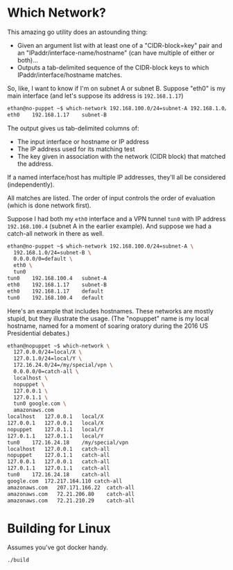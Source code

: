 # Which Network?

This amazing go utility does an astounding thing:
* Given an argument list with at least one of a "CIDR-block=key" pair and an
  "IPaddr/interface-name/hostname" (can have multiple of either or both)...
* Outputs a tab-delimited sequence of the CIDR-block keys to which
  IPaddr/interface/hostname matches.

So, like, I want to know if I'm on subnet A or subnet B.  Suppose "eth0" is my
main interface (and let's suppose its address is `192.168.1.17`)

```bash
ethan@no-puppet ~$ which-network 192.168.100.0/24=subnet-A 192.168.1.0/24=subnet-B eth0
eth0	192.168.1.17	subnet-B
```

The output gives us tab-delimited columns of:
* The input interface or hostname or IP address
* The IP address used for its matching test
* The key given in association with the network (CIDR block) that matched the
  address.

If a named interface/host has multiple IP addresses, they'll all be considered
(independently).

All matches are listed.  The order of input controls the order of evaluation
(which is done network first).

Suppose I had both my `eth0` interface and a VPN tunnel `tun0` with IP address
`192.168.100.4` (subnet A in the earlier example).  And suppose we had a catch-all
network in there as well.

```bash
ethan@no-puppet ~$ which-network 192.168.100.0/24=subnet-A \
  192.168.1.0/24=subnet-B \
  0.0.0.0/0=default \
  eth0 \
  tun0
tun0	192.168.100.4	subnet-A
eth0	192.168.1.17	subnet-B
eth0	192.168.1.17	default
tun0	192.168.100.4	default
```

Here's an example that includes hostnames.  These networks are mostly stupid,
but they illustrate the usage.  (The "nopuppet" name is my local hostname,
named for a moment of soaring oratory during the 2016 US Presidential debates.)

```bash
ethan@nopuppet ~$ which-network \
  127.0.0.0/24=local/X \
  127.0.1.0/24=local/Y \
  172.16.24.0/24=/my/special/vpn \
  0.0.0.0/0=catch-all \
  localhost \
  nopuppet \
  127.0.0.1 \
  127.0.1.1 \
  tun0 google.com \
  amazonaws.com
localhost	127.0.0.1	local/X
127.0.0.1	127.0.0.1	local/X
nopuppet	127.0.1.1	local/Y
127.0.1.1	127.0.1.1	local/Y
tun0	172.16.24.18	/my/special/vpn
localhost	127.0.0.1	catch-all
nopuppet	127.0.1.1	catch-all
127.0.0.1	127.0.0.1	catch-all
127.0.1.1	127.0.1.1	catch-all
tun0	172.16.24.18	catch-all
google.com	172.217.164.110	catch-all
amazonaws.com	207.171.166.22	catch-all
amazonaws.com	72.21.206.80	catch-all
amazonaws.com	72.21.210.29	catch-all
```

Building for Linux
==================

Assumes you've got docker handy.

```
./build
```

